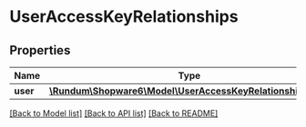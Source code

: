# UserAccessKeyRelationships

## Properties
Name | Type | Description | Notes
------------ | ------------- | ------------- | -------------
**user** | [**\Rundum\Shopware6\Model\UserAccessKeyRelationshipsUser**](UserAccessKeyRelationshipsUser.md) |  | [optional] 

[[Back to Model list]](../../README.md#documentation-for-models) [[Back to API list]](../../README.md#documentation-for-api-endpoints) [[Back to README]](../../README.md)

